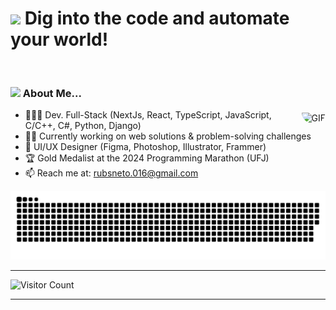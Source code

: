 <h1>
	<img
		src="https://i.pinimg.com/originals/a7/1c/11/a71c1120763e9b9690461cee3f3218c6.gif"
		width="30" />
	Dig into the code and automate your world!
</h1>

<br>

<img align="right" alt="GIF" src="https://64.media.tumblr.com/82161a6efbb6eb50d97c066bd7b50c3f/2921a15d98b62bcd-f4/s250x400/d48ca502838cdbc4a961b7c9bba2e86dddcd1287.gif" style="border-radius: 24px; padding-top: 4rem;" />

<h3>
	<img
		src="https://emojis.slackmojis.com/emojis/images/1680554188/65018/cat-roomba-exceptionally-fast.gif"
		width="20" />
	About Me...
</h3>

- 👨🏻‍💻 Dev. Full-Stack (NextJs, React, TypeScript, JavaScript, C/C++, C#, Python, Django)
- 🏴‍☠️ Currently working on web solutions & problem-solving challenges
- 🎨 UI/UX Designer (Figma, Photoshop, Illustrator, Frammer)
- 🏆 Gold Medalist at the 2024 Programming Marathon (UFJ)
- 📫 Reach me at: [rubsneto.016@gmail.com](mailto:rubsneto.016@gmail.com)

<img src="https://raw.githubusercontent.com/Envoy-VC/Envoy-VC/output/github-contribution-grid-snake-dark.svg">

---

![Visitor Count](https://profile-counter.glitch.me/RubsNeto/count.svg)

---

